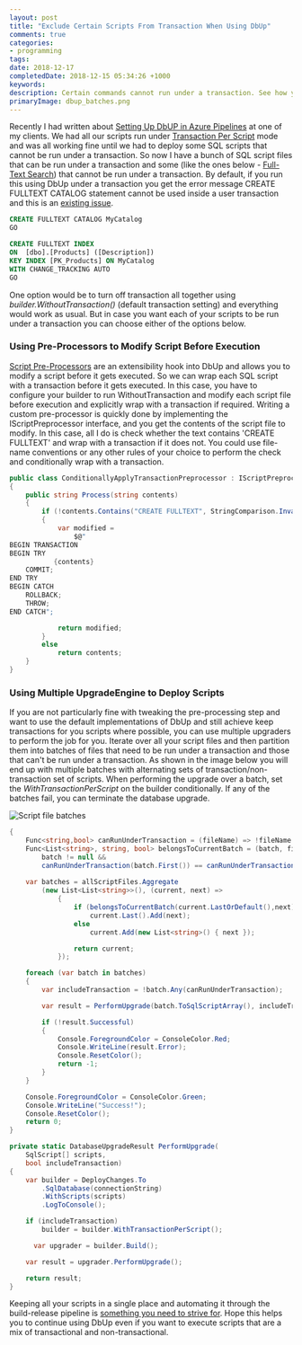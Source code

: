 ```yaml
---
layout: post
title: "Exclude Certain Scripts From Transaction When Using DbUp"
comments: true
categories: 
- programming
tags: 
date: 2018-12-17
completedDate: 2018-12-15 05:34:26 +1000
keywords: 
description: Certain commands cannot run under a transaction. See how you can exclude them while still keeping your rest of the scripts under transaction.
primaryImage: dbup_batches.png
---
```


Recently I had written about [Setting Up DbUP in Azure Pipelines](https://rahulpnath.com/blog/setting-up-dbup-in-azure-pipelines/) at one of my clients. We had all our scripts run under [Transaction Per Script](https://dbup.readthedocs.io/en/latest/more-info/transactions/) mode and was all working fine until we had to deploy some SQL scripts that cannot be run under a transaction. So now I have a bunch of SQL script files that can be run under a transaction and some (like the ones below - [Full-Text Search](https://azure.microsoft.com/en-au/blog/full-text-search-is-now-available-for-preview-in-azure-sql-database/)) that cannot be run under a transaction. By default, if you run this using DbUp under a transaction you get the error message<span class="text-danger">
CREATE FULLTEXT CATALOG statement cannot be used inside a user transaction </span> and this is an [existing issue](https://github.com/DbUp/DbUp/issues/207).


``` sql Full Text Search Script
CREATE FULLTEXT CATALOG MyCatalog
GO

CREATE FULLTEXT INDEX 
ON  [dbo].[Products] ([Description])
KEY INDEX [PK_Products] ON MyCatalog
WITH CHANGE_TRACKING AUTO
GO
```

One option would be to turn off transaction all together using *builder.WithoutTransaction()* (default transaction setting) and everything would work as usual. But in case you want each of your scripts to be run under a transaction you can choose either of the options below.

### Using Pre-Processors to Modify Script Before Execution

[Script Pre-Processors](https://dbup.readthedocs.io/en/latest/more-info/preprocessors/) are an extensibility hook into DbUp and allows you to modify a script before it gets executed. So we can wrap each SQL script with a transaction before it gets executed. In this case, you have to configure your builder to run WithoutTransaction and modify each script file before execution and explicitly wrap with a transaction if required. Writing a custom pre-processor is quickly done by implementing the IScriptPreprocessor interface, and you get the contents of the script file to modify. In this case, all I do is check whether the text contains 'CREATE FULLTEXT' and wrap with a transaction if it does not. You could use file-name conventions or any other rules of your choice to perform the check and conditionally wrap with a transaction.

```  csharp Conditionally Apply Transaction
public class ConditionallyApplyTransactionPreprocessor : IScriptPreprocessor
{
    public string Process(string contents)
    {
        if (!contents.Contains("CREATE FULLTEXT", StringComparison.InvariantCultureIgnoreCase))
        {
            var modified =
                $@"
BEGIN TRANSACTION   
BEGIN TRY
           {contents}
    COMMIT;
END TRY
BEGIN CATCH
    ROLLBACK;
    THROW;
END CATCH";

            return modified;
        }
        else
            return contents;
    }
}
```

### Using Multiple UpgradeEngine to Deploy Scripts

If you are not particularly fine with tweaking the pre-processing step and want to use the default implementations of DbUp and still achieve keep transactions for you scripts where possible, you can use multiple upgraders to perform the job for you. Iterate over all your script files and then partition them into batches of files that need to be run under a transaction and those that can't be run under a transaction. As shown in the image below you will end up with multiple batches with alternating sets of transaction/non-transaction set of scripts. When performing the upgrade over a batch, set the *WithTransactionPerScript* on the builder conditionally. If any of the batches fail, you can terminate the database upgrade.

<img src="{{site.images_root}}/dbup_batches.png" alt="Script file batches" class="center" />


``` csharp Execute all batches (Might not be production ready)
{
    Func<string,bool> canRunUnderTransaction = (fileName) => !fileName.Contains("FullText");
    Func<List<string>, string, bool> belongsToCurrentBatch = (batch, file) =>
		batch != null &&
        canRunUnderTransaction(batch.First()) == canRunUnderTransaction(file);
    
    var batches = allScriptFiles.Aggregate
        (new List<List<string>>(), (current, next) =>
            {
                if (belongsToCurrentBatch(current.LastOrDefault(),next))
                    current.Last().Add(next);
                else
                    current.Add(new List<string>() { next });

                return current;
            });

    foreach (var batch in batches)
    {
        var includeTransaction = !batch.Any(canRunUnderTransaction);

        var result = PerformUpgrade(batch.ToSqlScriptArray(), includeTransaction);

        if (!result.Successful)
        {
            Console.ForegroundColor = ConsoleColor.Red;
            Console.WriteLine(result.Error);
            Console.ResetColor();
            return -1;
        }
    }

    Console.ForegroundColor = ConsoleColor.Green;
    Console.WriteLine("Success!");
    Console.ResetColor();
    return 0;
}

private static DatabaseUpgradeResult PerformUpgrade(
    SqlScript[] scripts,
    bool includeTransaction)
{
    var builder = DeployChanges.To
        .SqlDatabase(connectionString)
        .WithScripts(scripts)
        .LogToConsole();

    if (includeTransaction)
        builder = builder.WithTransactionPerScript();

      var upgrader = builder.Build();

    var result = upgrader.PerformUpgrade();

    return result;
}
```

Keeping all your scripts in a single place and automating it through the build-release pipeline is [something you need to strive for](https://rahulpnath.com/blog/working-effectively-under-constraints/). Hope this helps you to continue using DbUp even if you want to execute scripts that are a mix of transactional and non-transactional.